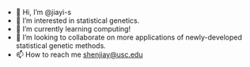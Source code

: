 - 👋 Hi, I’m @jiayi-s
- 👀 I’m interested in statistical genetics. 
- 🌱 I’m currently learning computing! 
- 💞️ I’m looking to collaborate on more applications of newly-developed statistical genetic methods.
- 📫 How to reach me shenjiay@usc.edu

<!---
jiayi-s/jiayi-s is a ✨ special ✨ repository because its `README.md` (this file) appears on your GitHub profile.
You can click the Preview link to take a look at your changes.
--->
